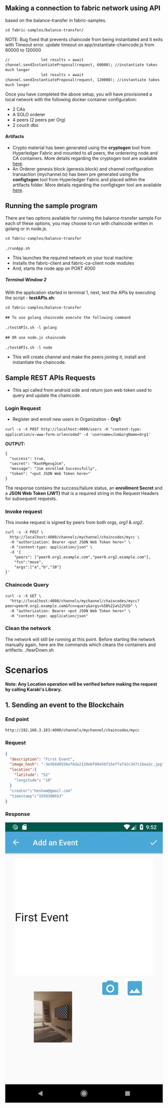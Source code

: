## Making a connection to fabric network using API 

based on the balance-transfer in fabric-samples. 


```
cd fabric-samples/balance-transfer/
```
NOTE: Bug fixed that prevents chaincode from being instantiated and it exits with Timeout error. 
update timeout on app/instantiate-chaincode.js from 60000 to 120000 

```
//              let results = await channel.sendInstantiateProposal(request, 60000); //instantiate takes much longer
                let results = await channel.sendInstantiateProposal(request, 120000); //instantiate takes much longer 
```

Once you have completed the above setup, you will have provisioned a local network with the following docker container configuration:

* 2 CAs
* A SOLO orderer
* 4 peers (2 peers per Org)
* 2 couch dbs 

#### Artifacts
* Crypto material has been generated using the **cryptogen** tool from Hyperledger Fabric and mounted to all peers, the orderering node and CA containers. More details regarding the cryptogen tool are available [here](http://hyperledger-fabric.readthedocs.io/en/latest/build_network.html#crypto-generator).
* An Orderer genesis block (genesis.block) and channel configuration transaction (mychannel.tx) has been pre generated using the **configtxgen** tool from Hyperledger Fabric and placed within the artifacts folder. More details regarding the configtxgen tool are available [here](http://hyperledger-fabric.readthedocs.io/en/latest/build_network.html#configuration-transaction-generator).

## Running the sample program

There are two options available for running the balance-transfer sample
For each of these options, you may choose to run with chaincode written in golang or in node.js.

```
cd fabric-samples/balance-transfer

./runApp.sh

```

* This launches the required network on your local machine
* Installs the fabric-client and fabric-ca-client node modules
* And, starts the node app on PORT 4000

##### Terminal Window 2


With the application started in terminal 1, next, test the APIs by executing the script - **testAPIs.sh**:
```
cd fabric-samples/balance-transfer

## To use golang chaincode execute the following command

./testAPIs.sh -l golang

## OR use node.js chaincode

./testAPIs.sh -l node
```

* This will create channel and make the peers joining it, install and instantiate the chaincode. 


## Sample REST APIs Requests

* This api called from android side and return json web token used to query and update the chaincode. 

### Login Request

* Register and enroll new users in Organization - **Org1**:

`curl -s -X POST http://localhost:4000/users -H "content-type: application/x-www-form-urlencoded" -d 'username=Jim&orgName=Org1'`

**OUTPUT:**

```
{
  "success": true,
  "secret": "RaxhMgevgJcm",
  "message": "Jim enrolled Successfully",
  "token": "<put JSON Web Token here>"
}
```

The response contains the success/failure status, an **enrollment Secret** and a **JSON Web Token (JWT)** that is a required string in the Request Headers for subsequent requests.

### Invoke request

This invoke request is signed by peers from both orgs, *org1* & *org2*.
```
curl -s -X POST \
  http://localhost:4000/channels/mychannel/chaincodes/mycc \
  -H "authorization: Bearer <put JSON Web Token here>" \
  -H "content-type: application/json" \
  -d '{
	"peers": ["peer0.org1.example.com","peer0.org2.example.com"],
	"fcn":"move",
	"args":["a","b","10"]
}'
```




### Chaincode Query

```
curl -s -X GET \
  "http://localhost:4000/channels/mychannel/chaincodes/mycc?peer=peer0.org1.example.com&fcn=query&args=%5B%22a%22%5D" \
  -H "authorization: Bearer <put JSON Web Token here>" \
  -H "content-type: application/json"
``` 



### Clean the network

The network will still be running at this point. Before starting the network manually again, here are the commands which cleans the containers and artifacts.
./tearDown.sh 


# Scenarios 

**Note: Any Location operation will be verified before making the request by calling Karaki's Library.**

## 1. Sending an event to the Blockchain

### End point  
```
http://192.168.3.103:4000/channels/mychannel/chaincodes/mycc
```
### Request 
```json 
{
  "description": "First Event",
  "image_hash": "-3e584d8556ef6da2120e6f00e5bf15effa742c347c16ea2c.jpg",
  "location":{
    "latitude": "52" 
    "longitude": "10"
  }
  "creator":"hesham@gmail.com"
  "timestamp":"1559300653" 
}

``` 

###  Response  



![Add Event |small](images/addEvent.png) 





